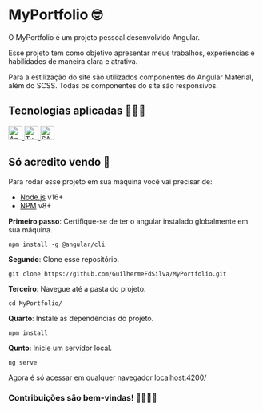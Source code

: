 # MyPortfolio 🤓

O MyPortfolio é um projeto pessoal desenvolvido Angular.

Esse projeto tem como objetivo apresentar meus trabalhos, experiencias e habilidades de maneira clara e atrativa.

Para a estilização do site são utilizados componentes do Angular Material, além do SCSS. Todas os componentes do site são responsivos.

## Tecnologias aplicadas 🧑🏽‍💻

  <a href="https://developer.mozilla.org/en-US/docs/Learn/Tools_and_testing/Client-side_JavaScript_frameworks/Angular_getting_started" target="_blank">
    <img src="https://guilhermefdsilva.github.io/read-db-myPortfolio/sticks/stick-angular.svg" alt="Angular" height="28px">
  </a>
  <a href="https://www.typescriptlang.org/docs/" target="_blank">
    <img src= "https://guilhermefdsilva.github.io/read-db-myPortfolio/sticks/stick-typescript.svg" alt="TypeScript" height="28px">
  </a>
  <a href="https://sass-lang.com/documentation/" target="_blank">
    <img src= "https://guilhermefdsilva.github.io/read-db-myPortfolio/sticks/stick-sass.svg" alt="SASS" height="28px">
  </a>

## Só acredito vendo 👀

Para rodar esse projeto em sua máquina você vai precisar de:

* [Node.js](https://nodejs.org/en) v16+
* [NPM](https://docs.npmjs.com/cli/v6/commands/npm-install) v8+

**Primeiro passo**: Certifique-se de ter o angular instalado globalmente em sua máquina.
```
npm install -g @angular/cli
```

**Segundo**: Clone esse repositório.
```
git clone https://github.com/GuilhermeFdSilva/MyPortfolio.git
```

**Terceiro**: Navegue até a pasta do projeto.
```
cd MyPortfolio/
```

**Quarto**:  Instale as dependências do projeto.
```
npm install
```

**Qunto**: Inicie um servidor local.
```
ng serve
```

Agora é só acessar em qualquer navegador [localhost:4200/](http://localhost:4200/)

### Contribuições são bem-vindas! 🫱🏽‍🫲🏾